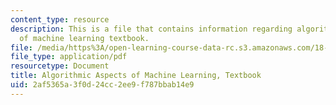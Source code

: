 ```yaml
---
content_type: resource
description: This is a file that contains information regarding algorithmic aspects
  of machine learning textbook.
file: /media/https%3A/open-learning-course-data-rc.s3.amazonaws.com/18-409-algorithmic-aspects-of-machine-learning-spring-2015/2af5365a3f0d24cc2ee9f787bbab14e9_MIT18_409S15_bookex.pdf
file_type: application/pdf
resourcetype: Document
title: Algorithmic Aspects of Machine Learning, Textbook
uid: 2af5365a-3f0d-24cc-2ee9-f787bbab14e9
---
```

